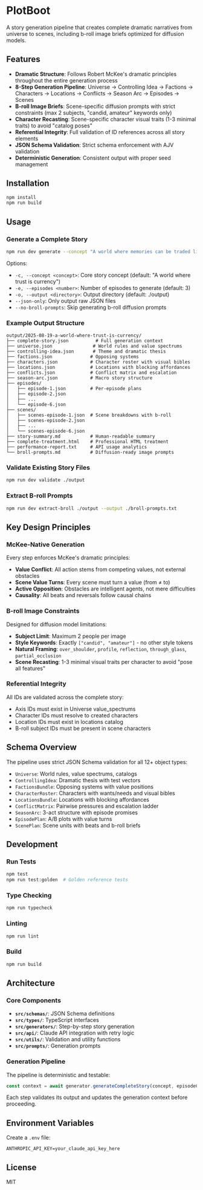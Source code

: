 # PlotBoot

A story generation pipeline that creates complete dramatic narratives from universe to scenes, including b-roll image briefs optimized for diffusion models.

## Features

- **Dramatic Structure**: Follows Robert McKee's dramatic principles throughout the entire generation process
- **8-Step Generation Pipeline**: Universe → Controlling Idea → Factions → Characters → Locations → Conflicts → Season Arc → Episodes → Scenes  
- **B-roll Image Briefs**: Scene-specific diffusion prompts with strict constraints (max 2 subjects, "candid, amateur" keywords only)
- **Character Recasting**: Scene-specific character visual traits (1-3 minimal traits) to avoid "catalog poses"
- **Referential Integrity**: Full validation of ID references across all story elements
- **JSON Schema Validation**: Strict schema enforcement with AJV validation
- **Deterministic Generation**: Consistent output with proper seed management

## Installation

```bash
npm install
npm run build
```

## Usage

### Generate a Complete Story

```bash
npm run dev generate --concept "A world where memories can be traded like currency"
```

Options:
- `-c, --concept <concept>`: Core story concept (default: "A world where trust is currency")
- `-e, --episodes <number>`: Number of episodes to generate (default: 3)
- `-o, --output <directory>`: Output directory (default: ./output)
- `--json-only`: Only output raw JSON files
- `--no-broll-prompts`: Skip generating b-roll diffusion prompts

### Example Output Structure

```
output/2025-08-19-a-world-where-trust-is-currency/
├── complete-story.json          # Full generation context
├── universe.json               # World rules and value spectrums
├── controlling-idea.json       # Theme and dramatic thesis
├── factions.json              # Opposing systems
├── characters.json            # Character roster with visual bibles
├── locations.json             # Locations with blocking affordances
├── conflicts.json             # Conflict matrix and escalation
├── season-arc.json            # Macro story structure
├── episodes/
│   ├── episode-1.json         # Per-episode plans
│   ├── episode-2.json
│   ├── ...
│   └── episode-6.json
├── scenes/
│   ├── scenes-episode-1.json  # Scene breakdowns with b-roll
│   ├── scenes-episode-2.json
│   ├── ...
│   └── scenes-episode-6.json
├── story-summary.md           # Human-readable summary
├── complete-treatment.html    # Professional HTML treatment
├── performance-report.txt     # API usage analytics
└── broll-prompts.md           # Diffusion-ready image prompts
```

### Validate Existing Story Files

```bash
npm run dev validate ./output
```

### Extract B-roll Prompts

```bash
npm run dev extract-broll ./output --output ./broll-prompts.txt
```

## Key Design Principles

### McKee-Native Generation
Every step enforces McKee's dramatic principles:
- **Value Conflict**: All action stems from competing values, not external obstacles
- **Scene Value Turns**: Every scene must turn a value (from ≠ to)
- **Active Opposition**: Obstacles are intelligent agents, not mere difficulties
- **Causality**: All beats and reversals follow causal chains

### B-roll Image Constraints
Designed for diffusion model limitations:
- **Subject Limit**: Maximum 2 people per image
- **Style Keywords**: Exactly `["candid", "amateur"]` - no other style tokens
- **Natural Framing**: `over_shoulder`, `profile`, `reflection`, `through_glass`, `partial_occlusion`
- **Scene Recasting**: 1-3 minimal visual traits per character to avoid "pose all features"

### Referential Integrity
All IDs are validated across the complete story:
- Axis IDs must exist in Universe value_spectrums
- Character IDs must resolve to created characters  
- Location IDs must exist in locations catalog
- B-roll subject IDs must be present in scene characters

## Schema Overview

The pipeline uses strict JSON Schema validation for all 12+ object types:

- `Universe`: World rules, value spectrums, catalogs
- `ControllingIdea`: Dramatic thesis with test vectors
- `FactionsBundle`: Opposing systems with value positions
- `CharacterRoster`: Characters with wants/needs and visual bibles
- `LocationsBundle`: Locations with blocking affordances
- `ConflictMatrix`: Pairwise pressures and escalation ladder
- `SeasonArc`: 3-act structure with episode promises
- `EpisodePlan`: A/B plots with value turns
- `ScenePlan`: Scene units with beats and b-roll briefs

## Development

### Run Tests

```bash
npm test
npm run test:golden  # Golden reference tests
```

### Type Checking

```bash
npm run typecheck
```

### Linting

```bash
npm run lint
```

### Build

```bash
npm run build
```

## Architecture

### Core Components

- **`src/schemas/`**: JSON Schema definitions
- **`src/types/`**: TypeScript interfaces
- **`src/generators/`**: Step-by-step story generation
- **`src/api/`**: Claude API integration with retry logic
- **`src/utils/`**: Validation and utility functions
- **`src/prompts/`**: Generation prompts

### Generation Pipeline

The pipeline is deterministic and testable:

```typescript
const context = await generator.generateCompleteStory(concept, episodeCount);
```

Each step validates its output and updates the generation context before proceeding.

## Environment Variables

Create a `.env` file:

```env
ANTHROPIC_API_KEY=your_claude_api_key_here
```

## License

MIT
